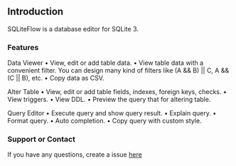 ## Introduction

SQLiteFlow is a database editor for SQLite 3.

### Features

Data Viewer
  • View, edit or add table data.
  • View table data with a convenient filter. You can design many kind of filters like (A && B) || C, A && (C || B), etc.
  • Copy data as CSV.

Alter Table
  • View, edit or add table fields, indexes, foreign keys, checks.
  • View triggers.
  • View DDL.
  • Preview the query that for altering table.

Query Editor
  • Execute query and show query result.
  • Explain query.
  • Format query.
  • Auto completion.
  • Copy query with custom style.

### Support or Contact

If you have any questions, create a issue [here](https://github.com/SQLiteFlow/sqliteflow.github.io/issues)
